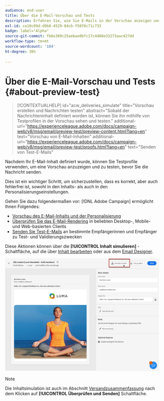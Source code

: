 ```yaml
---
audience: end-user
title: Über die E-Mail-Vorschau und Tests
description: Erfahren Sie, wie Sie E-Mails in der Vorschau anzeigen und testen können.
exl-id: ce10c89d-d9b8-4529-84cb-f58f8c71c733
badge: label="Alpha"
source-git-commit: fb6e389c25aebae8bfc17c4d88e33273aac427dd
workflow-type: tm+mt
source-wordcount: '184'
ht-degree: 36%

---
```


# Über die E-Mail-Vorschau und Tests {#about-preview-test}

>[!CONTEXTUALHELP]
>id="acw_deliveries_simulate"
>title="Vorschau erstellen und Nachrichten testen"
>abstract="Sobald der Nachrichteninhalt definiert worden ist, können Sie ihn mithilfe von Testprofilen in der Vorschau sehen und testen."
>additional-url="https://experienceleague.adobe.com/docs/campaign-web/v8/msg/email/preview-test/preview-content.html?lang=en" text="Vorschau von E-Mail-Inhalten"
>additional-url="https://experienceleague.adobe.com/docs/campaign-web/v8/msg/email/preview-test/proofs.html?lang=en" text="Senden von Test-E-Mails"

Nachdem Ihr E-Mail-Inhalt definiert wurde, können Sie Testprofile verwenden, um eine Vorschau anzuzeigen und zu testen, bevor Sie die Nachricht senden.

Dies ist ein wichtiger Schritt, um sicherzustellen, dass es korrekt, aber auch fehlerfrei ist, sowohl in den Inhalts- als auch in den Personalisierungseinstellungen.

Gehen Sie dazu folgendermaßen vor: [!DNL Adobe Campaign] ermöglicht Ihnen Folgendes:

* [Vorschau des E-Mail-Inhalts und der Personalisierung](preview-content.md)
* [Überprüfen Sie das E-Mail-Rendering](email-rendering.md) in beliebten Desktop-, Mobile- und Web-basierten Clients
* [Senden Sie Test-E-Mails](proofs.md) an bestimmte Empfängerinnen und Empfänger zu Test- und Validierungszwecken

Diese Aktionen können über die **[!UICONTROL Inhalt simulieren]** -Schaltfläche, auf die über [Inhalt bearbeiten](../content/edit-content.md) oder aus dem [Email Designer](../content/get-started-email-designer.md).

![](assets/simulate-button.png)

>[!NOTE]
>
>Die Inhaltsimulation ist auch im Abschnitt [Versandzusammenfassung](../monitor/prepare-send.md) nach dem Klicken auf **[!UICONTROL Überprüfen und Senden]** Schaltfläche.
